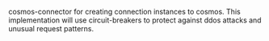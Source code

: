 cosmos-connector for creating connection instances to cosmos. This implementation will use circuit-breakers to protect against ddos attacks and unusual request patterns.